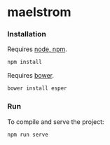 # maelstrom

### Installation

Requires [node, npm](http://nodejs.org/).

```bash
npm install
```

Requires [bower](http://bower.io/).

```bash
bower install esper
```

### Run

To compile and serve the project:
```bash
npm run serve
```
